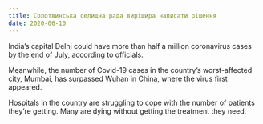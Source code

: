 ```yaml
---
title: Солотвинська селищна рада вирішира написати рішення
date: 2020-06-10
---
```


India’s capital Delhi could have more than half a million coronavirus cases by the end of July, according to officials.

Meanwhile, the number of Covid-19 cases in the country’s worst-affected city, Mumbai, has surpassed Wuhan in China, where the virus first appeared.

Hospitals in the country are struggling to cope with the number of patients they’re getting. Many are dying without getting the treatment they need. 

